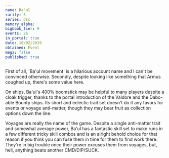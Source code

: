```yaml
---
name: Ba'ul
rarity: 5
series: dsc
memory_alpha:
bigbook_tier: 9
events: 26
in_portal: true
date: 10/02/2019
obtained: Event
mega: false
published: true
---
```


First of all, 'Ba'ul movement' is a hilarious account name and I can't be convinced otherwise. Secondly, despite looking like something that Armus coughed up, there's some value here.

On ships, Ba'ul's 400% boomstick may be helpful to many players despite a cloak trigger, thanks to the portal introduction of the Valdore and the Dabo-able Bounty ships. Its short and eclectic trait set doesn't do it any favors for events or voyage anti-matter, though they may bear fruit as collection options down the line.

Voyages are really the name of the game. Despite a single anti-matter trait and somewhat average power, Ba'ul has a fantastic skill set to make runs in a few different tricky skill combos and is an alright behold choice for that reason if you think you can fuse them in time for them to find work there. They're in big trouble once their power excuses them from voyages, but, hell, anything beats another CMD/DIP/SUCK.
